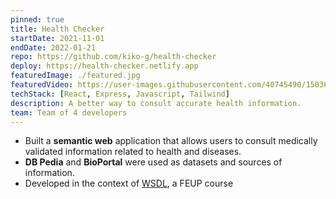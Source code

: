 ```yaml
---
pinned: true
title: Health Checker
startDate: 2021-11-01
endDate: 2022-01-21
repo: https://github.com/kiko-g/health-checker
deploy: https://health-checker.netlify.app
featuredImage: ./featured.jpg
featuredVideo: https://user-images.githubusercontent.com/40745490/150367733-d4e5b349-cae0-487e-9a82-685a3e376bd0.mp4
techStack: [React, Express, Javascript, Tailwind]
description: A better way to consult accurate health information.
team: Team of 4 developers
---
```


- Built a **semantic web** application that allows users to consult medically validated information related to health and diseases.
- **DB Pedia** and **BioPortal** were used as datasets and sources of information.
- Developed in the context of [WSDL](https://sigarra.up.pt/feup/pt/UCURR_GERAL.FICHA_UC_VIEW?pv_ocorrencia_id=486299), a FEUP course
